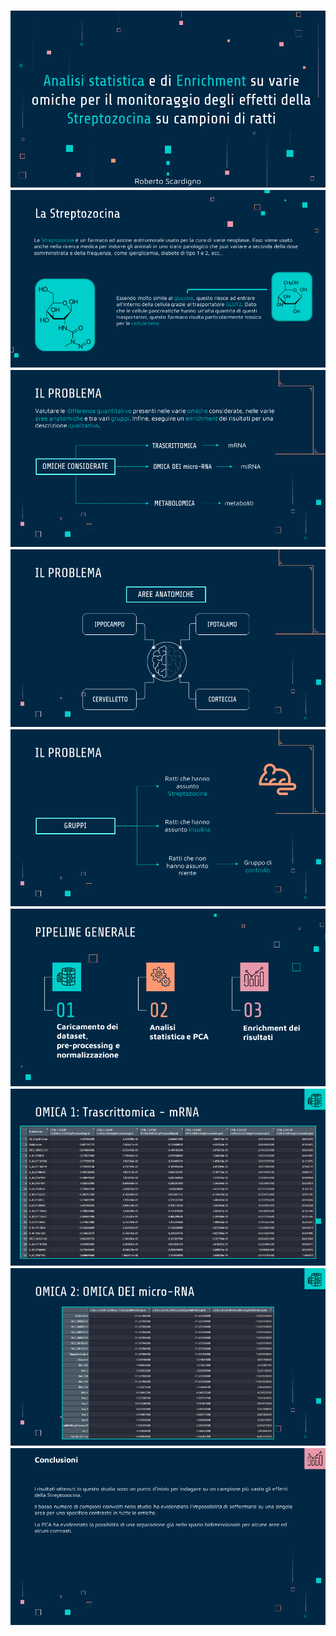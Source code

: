 <h3 align="center">
<img src="https://raw.githubusercontent.com/roberto722/Enrichement-and-Statistical-Analysis-on-R/main/SlideShow/Diapositiva1.PNG" />
<img src="https://raw.githubusercontent.com/roberto722/Enrichement-and-Statistical-Analysis-on-R/main/SlideShow/Diapositiva2.PNG" />
<img src="https://raw.githubusercontent.com/roberto722/Enrichement-and-Statistical-Analysis-on-R/main/SlideShow/Diapositiva3.PNG" />
<img src="https://raw.githubusercontent.com/roberto722/Enrichement-and-Statistical-Analysis-on-R/main/SlideShow/Diapositiva4.PNG" />
<img src="https://raw.githubusercontent.com/roberto722/Enrichement-and-Statistical-Analysis-on-R/main/SlideShow/Diapositiva5.PNG" />
<img src="https://raw.githubusercontent.com/roberto722/Enrichement-and-Statistical-Analysis-on-R/main/SlideShow/Diapositiva6.PNG" />
<img src="https://raw.githubusercontent.com/roberto722/Enrichement-and-Statistical-Analysis-on-R/main/SlideShow/Diapositiva7.PNG" />
<img src="https://raw.githubusercontent.com/roberto722/Enrichement-and-Statistical-Analysis-on-R/main/SlideShow/Diapositiva20.PNG" />
<img src="https://raw.githubusercontent.com/roberto722/Enrichement-and-Statistical-Analysis-on-R/main/SlideShow/Diapositiva46.PNG" />
</h3>
